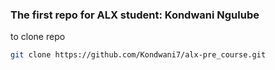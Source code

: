 ### The first repo for ALX student: Kondwani Ngulube
to clone repo
```bash
git clone https://github.com/Kondwani7/alx-pre_course.git
```
